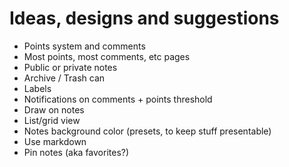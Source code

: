 # Ideas, designs and suggestions
- Points system and comments
- Most points, most comments, etc pages
- Public or private notes
- Archive / Trash can
- Labels
- Notifications on comments + points threshold
- Draw on notes
- List/grid view
- Notes background color (presets, to keep stuff presentable)
- Use markdown
- Pin notes (aka favorites?)
